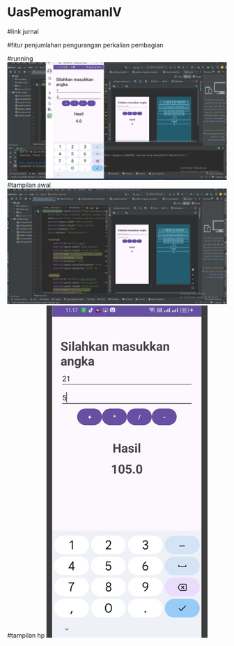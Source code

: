 # UasPemogramanIV
#link jurnal

#fitur
penjumlahan
pengurangan
perkalian
pembagian

#running
![alt text](https://github.com/nuranisa1208/UasPemogramanIV/blob/main/running.jpg?raw=true)
#tampilan awal
![alt text](https://github.com/nuranisa1208/UasPemogramanIV/blob/main/tampilan%20awal.jpg?raw=true)
#tampilan hp
![alt text](https://github.com/nuranisa1208/UasPemogramanIV/blob/main/tampilan%20hp.jpg?raw=true)

